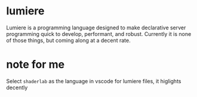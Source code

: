 # lumiere
Lumiere is a programming language designed to make declarative server programming quick to develop, performant, and robust.
Currently it is none of those things, but coming along at a decent rate.

# note for me
Select `shaderlab` as the language in vscode for lumiere files, it higlights decently
